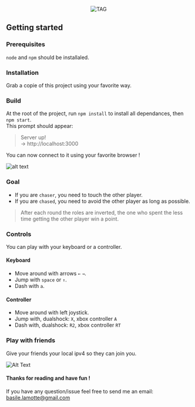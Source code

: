 <p align="center"><img src="https://i.postimg.cc/4yfZMC6J/TAG-3.png" alt="TAG"></p>

## Getting started

### Prerequisites

`node` and `npm` should be installaled.

### Installation

Grab a copie of this project using your favorite way.

### Build

At the root of the project, run `npm install` to install all dependances, then `npm start`.  
This prompt should appear:
> Server up!  
> -> http://localhost:3000

You can now connect to it using your favorite browser !

![alt text](https://i.postimg.cc/xCYF8N2j/Capture-d-cran-2022-06-02-120230.png)

### Goal
* If you are `chaser`, you need to touch the other player.
* If you are `chased`, you need to avoid the other player as long as possible.
> After each round the roles are inverted, the one who spent the less time getting the other player win a point.

### Controls
You can play with your keyboard or a controller.

#### Keyboard
* Move around with arrows `←` `→`.
* Jump with `space` or `↑`.
* Dash with `a`.
#### Controller
* Move around with left joystick.
* Jump with, dualshock: `X`, xbox controller `A`
* Dash with, dualshock: `R2`, xbox controller `RT`

### Play with friends
Give your friends your local ipv4 so they can join you.

![Alt Text](https://i.postimg.cc/C5GZY487/Desktop-2022-06-02-12-33-23-04-online-video-cutter-com-1.gif)

#### Thanks for reading and have fun !
If you have any question/issue feel free to send me an email: basile.lamotte@gmail.com
